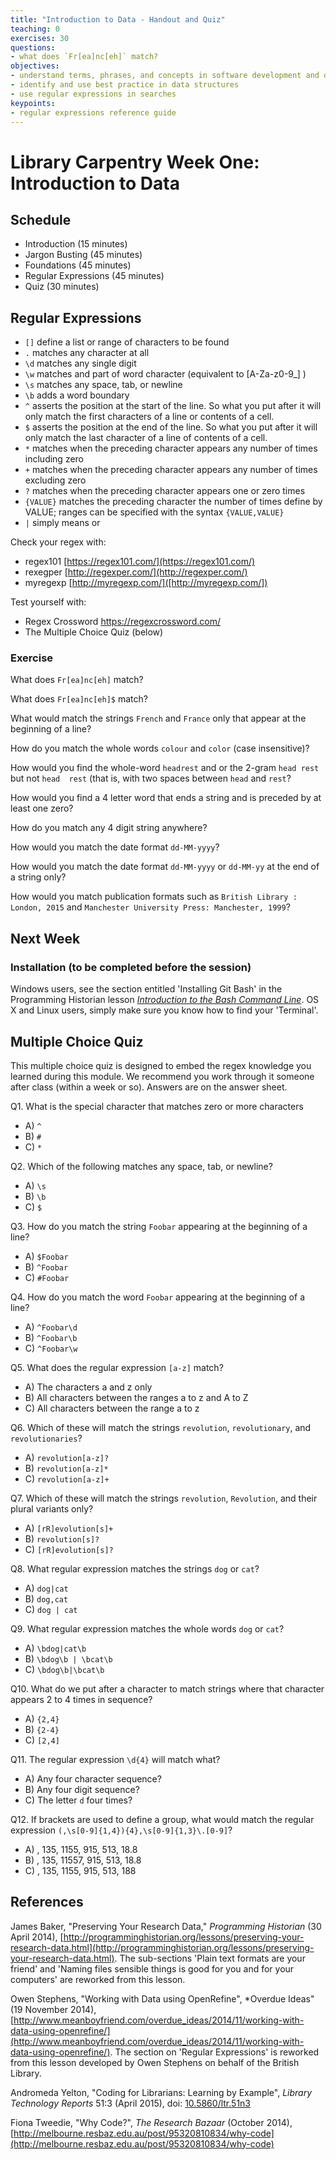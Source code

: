 ```yaml
---
title: "Introduction to Data - Handout and Quiz"
teaching: 0
exercises: 30
questions:
- what does `Fr[ea]nc[eh]` match?
objectives:
- understand terms, phrases, and concepts in software development and data science
- identify and use best practice in data structures
- use regular expressions in searches
keypoints:
- regular expressions reference guide
---
```


# Library Carpentry Week One: Introduction to Data

## Schedule

- Introduction (15 minutes)
- Jargon Busting (45 minutes)
- Foundations (45 minutes)
- Regular Expressions (45 minutes)
- Quiz (30 minutes)

## Regular Expressions

- `[]` define a list or range of characters to be found
- `.` matches any character at all
- `\d` matches any single digit
- `\w` matches and part of word character (equivalent to [A-Za-z0-9_] )
- `\s` matches any space, tab, or newline
- `\b` adds a word boundary
- `^` asserts the position at the start of the line. So what you put after it will only match the first characters of a line or contents of a cell.
- `$` asserts the position at the end of the line. So what you put after it will only match the last character of a line of contents of a cell.
- `*` matches when the preceding character appears any number of times including zero
- `+` matches when the preceding character appears any number of times excluding zero
- `?` matches when the preceding character appears one or zero times
- `{VALUE}` matches the preceding character the number of times define by VALUE; ranges can be specified with the syntax `{VALUE,VALUE}`
- `|` simply means or

Check your regex with:
- regex101 [https://regex101.com/](https://regex101.com/)
- rexegper [http://regexper.com/](http://regexper.com/)
- myregexp [http://myregexp.com/]([http://myregexp.com/])

Test yourself with:
- Regex Crossword https://regexcrossword.com/
- The Multiple Choice Quiz (below)

### Exercise

What does `Fr[ea]nc[eh]` match?

What does `Fr[ea]nc[eh]$` match?

What would match the strings `French` and `France` only that appear at the beginning of a line?

How do you match the whole words `colour` and `color` (case insensitive)?

How would you find the whole-word `headrest` and or the 2-gram `head rest` but not `head  rest` (that is, with two spaces between `head` and `rest`?

How would you find a 4 letter word that ends a string and is preceded by at least one zero?

How do you match any 4 digit string anywhere?

How would you match the date format `dd-MM-yyyy`?

How would you match the date format `dd-MM-yyyy` or `dd-MM-yy` at the end of a string only?

How would you match publication formats such as `British Library : London, 2015` and `Manchester University Press: Manchester, 1999`?

## Next Week

### Installation (to be completed before the session)

Windows users, see the section entitled 'Installing Git Bash' in the Programming Historian lesson [*Introduction to the Bash Command Line*](http://programminghistorian.org/lessons/intro-to-bash). OS X and Linux users, simply make sure you know how to find your 'Terminal'.

## Multiple Choice Quiz

This multiple choice quiz is designed to embed the regex knowledge you learned during this module. We recommend you work through it someone after class (within a week or so). Answers are on the answer sheet.

Q1. What is the special character that matches zero or more characters

- A) `^`
- B) `#`
- C) `*`

Q2. Which of the following matches any space, tab, or newline?

- A) `\s`
- B) `\b`
- C) `$`

Q3. How do you match the string `Foobar` appearing at the beginning of a line?

- A) `$Foobar`
- B) `^Foobar`
- C) `#Foobar`

Q4. How do you match the word `Foobar` appearing at the beginning of a line?

- A) `^Foobar\d`
- B) `^Foobar\b`
- C) `^Foobar\w`

Q5. What does the regular expression `[a-z]` match?

- A) The characters a and z only
- B) All characters between the ranges a to z and A to Z
- C) All characters between the range a to z

Q6. Which of these will match the strings `revolution`, `revolutionary`, and `revolutionaries`?

- A) `revolution[a-z]?`
- B) `revolution[a-z]*`
- C) `revolution[a-z]+`

Q7. Which of these will match the strings `revolution`, `Revolution`, and their plural variants only?

- A) `[rR]evolution[s]+`
- B) `revolution[s]?`
- C) `[rR]evolution[s]?`

Q8. What regular expression matches the strings `dog` or `cat`?

- A) `dog|cat`
- B) `dog,cat`
- C) `dog | cat`

Q9. What regular expression matches the whole words `dog` or `cat`?

- A) `\bdog|cat\b`
- B) `\bdog\b | \bcat\b`
- C) `\bdog\b|\bcat\b`

Q10. What do we put after a character to match strings where that character appears 2 to 4 times in sequence?

- A) `{2,4}`
- B) `{2-4}`
- C) `[2,4]`

Q11. The regular expression `\d{4}` will match what?

- A) Any four character sequence?
- B) Any four digit sequence?
- C) The letter `d` four times?

Q12. If brackets are used to define a group, what would match the regular expression `(,\s[0-9]{1,4}){4},\s[0-9]{1,3}\.[0-9]`?

- A) , 135, 1155, 915, 513, 18.8
- B) , 135, 11557, 915, 513, 18.8
- C) , 135, 1155, 915, 513, 188

## References

James Baker, "Preserving Your Research Data," *Programming Historian* (30 April 2014), [http://programminghistorian.org/lessons/preserving-your-research-data.html](http://programminghistorian.org/lessons/preserving-your-research-data.html). The sub-sections 'Plain text formats are your friend' and 'Naming files sensible things is good for you and for your computers' are reworked from this lesson.

Owen Stephens, "Working with Data using OpenRefine", *Overdue Ideas" (19 November 2014), [http://www.meanboyfriend.com/overdue_ideas/2014/11/working-with-data-using-openrefine/](http://www.meanboyfriend.com/overdue_ideas/2014/11/working-with-data-using-openrefine/). The section on 'Regular Expressions' is reworked from this lesson developed by Owen Stephens on behalf of the British Library.

Andromeda Yelton, "Coding for Librarians: Learning by Example", *Library Technology Reports* 51:3 (April 2015), doi: [10.5860/ltr.51n3](http://dx.doi.org/10.5860/ltr.51n3)

Fiona Tweedie, "Why Code?", *The Research Bazaar* (October 2014), [http://melbourne.resbaz.edu.au/post/95320810834/why-code](http://melbourne.resbaz.edu.au/post/95320810834/why-code)
